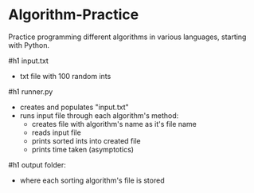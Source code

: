 # Algorithm-Practice
Practice programming different algorithms in various languages, starting with Python.

#h1 input.txt
- txt file with 100 random ints

#h1 runner.py
- creates and populates "input.txt"
- runs input file through each algorithm's method:
    - creates file with algorithm's name as it's file name
    - reads input file
    - prints sorted ints into created file
    - prints time taken (asymptotics)

#h1 output folder:
- where each sorting algorithm's file is stored
